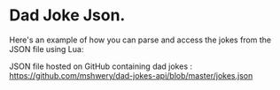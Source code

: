 # Dad Joke Json.
Here's an example of how you can parse and access the jokes from the JSON file using Lua:

JSON file hosted on GitHub containing dad jokes : https://github.com/mshwery/dad-jokes-api/blob/master/jokes.json


